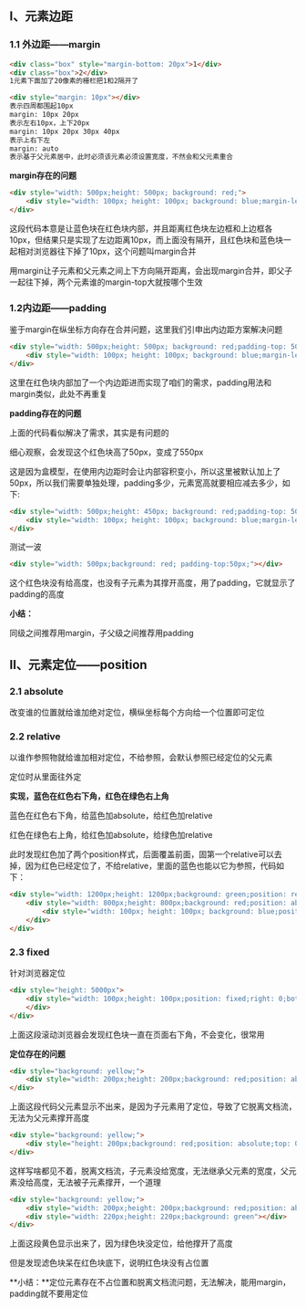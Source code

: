 ## Ⅰ、元素边距

### 1.1 外边距——margin

```html
<div class="box" style="margin-bottom: 20px">1</div>
<div class="box">2</div>
1元素下面加了20像素的栅栏把1和2隔开了

<div style="margin: 10px"></div>
表示四周都围起10px
margin: 10px 20px
表示左右10px，上下20px
margin: 10px 20px 30px 40px
表示上右下左
margin: auto
表示基于父元素居中，此时必须该元素必须设置宽度，不然会和父元素重合
```

**margin存在的问题**

```html
<div style="width: 500px;height: 500px; background: red;">
    <div style="width: 100px; height: 100px; background: blue;margin-left: 50px;margin-top: 50px"></div>
</div>
```

这段代码本意是让蓝色块在红色块内部，并且距离红色块左边框和上边框各10px，但结果只是实现了左边距离10px，而上面没有隔开，且红色块和蓝色块一起相对浏览器往下掉了10px，这个问题叫margin合并

用margin让子元素和父元素之间上下方向隔开距离，会出现margin合并，即父子一起往下掉，两个元素谁的margin-top大就按哪个生效

### 1.2内边距——padding

鉴于margin在纵坐标方向存在合并问题，这里我们引申出内边距方案解决问题

```html
<div style="width: 500px;height: 500px; background: red;padding-top: 50px">
    <div style="width: 100px; height: 100px; background: blue;margin-left: 50px;"></div>
</div>
```

这里在红色块内部加了一个内边距进而实现了咱们的需求，padding用法和margin类似，此处不再重复

**padding存在的问题**

上面的代码看似解决了需求，其实是有问题的

细心观察，会发现这个红色块高了50px，变成了550px

这是因为盒模型，在使用内边距时会让内部容积变小，所以这里被默认加上了50px，所以我们需要单独处理，padding多少，元素宽高就要相应减去多少，如下:

```html
<div style="width: 500px;height: 450px; background: red;padding-top: 50px">
    <div style="width: 100px; height: 100px; background: blue;margin-left: 50px;"></div>
</div>
```

测试一波

```html
<div style="width: 500px;background: red; padding-top:50px;"></div>
```

这个红色块没有给高度，也没有子元素为其撑开高度，用了padding，它就显示了padding的高度

**小结：**

同级之间推荐用margin，子父级之间推荐用padding

## Ⅱ、元素定位——position

### 2.1 absolute

改变谁的位置就给谁加绝对定位，横纵坐标每个方向给一个位置即可定位

### 2.2 relative

以谁作参照物就给谁加相对定位，不给参照，会默认参照已经定位的父元素

定位时从里面往外定

**实现，蓝色在红色右下角，红色在绿色右上角**

蓝色在红色右下角，给蓝色加absolute，给红色加relative

红色在绿色右上角，给红色加absolute，给绿色加relative

此时发现红色加了两个position样式，后面覆盖前面，固第一个relative可以去掉，因为红色已经定位了，不给relative，里面的蓝色也能以它为参照，代码如下：

```html
<div style="width: 1200px;height: 1200px;background: green;position: relative">
    <div style="width: 800px;height: 800px;background: red;position: absolute;right: 0;top: 0">
        <div style="width: 100px; height: 100px; background: blue;position: absolute;right: 0;bottom: 0"></div>
    </div>
</div>
```



### 2.3 fixed

针对浏览器定位

```html
<div style="height: 5000px">
    <div style="width: 100px;height: 100px;position: fixed;right: 0;bottom: 0;background: red">
    </div>
</div>
```

上面这段滚动浏览器会发现红色块一直在页面右下角，不会变化，很常用

**定位存在的问题**

```html
<div style="background: yellow;">
    <div style="width: 200px;height: 200px;background: red;position: absolute;top: 0;left:0;">		</div>
</div>
```

上面这段代码父元素显示不出来，是因为子元素用了定位，导致了它脱离文档流，无法为父元素撑开高度

```html
<div style="background: yellow;">
    <div style="height: 200px;background: red;position: absolute;top: 0;left:0;"></div>
</div>
```

这样写啥都见不着，脱离文档流，子元素没给宽度，无法继承父元素的宽度，父元素没给高度，无法被子元素撑开，一个道理

```html
<div style="background: yellow;">
    <div style="width: 200px;height: 200px;background: red;position: absolute;top: 0;left:0;">		</div>
    <div style="width: 220px;height: 220px;background: green"></div>
</div>
```

上面这段黄色显示出来了，因为绿色块没定位，给他撑开了高度

但是发现滤色块呆在红色块底下，说明红色块没有占位置

**小结：**定位元素存在不占位置和脱离文档流问题，无法解决，能用margin，padding就不要用定位
